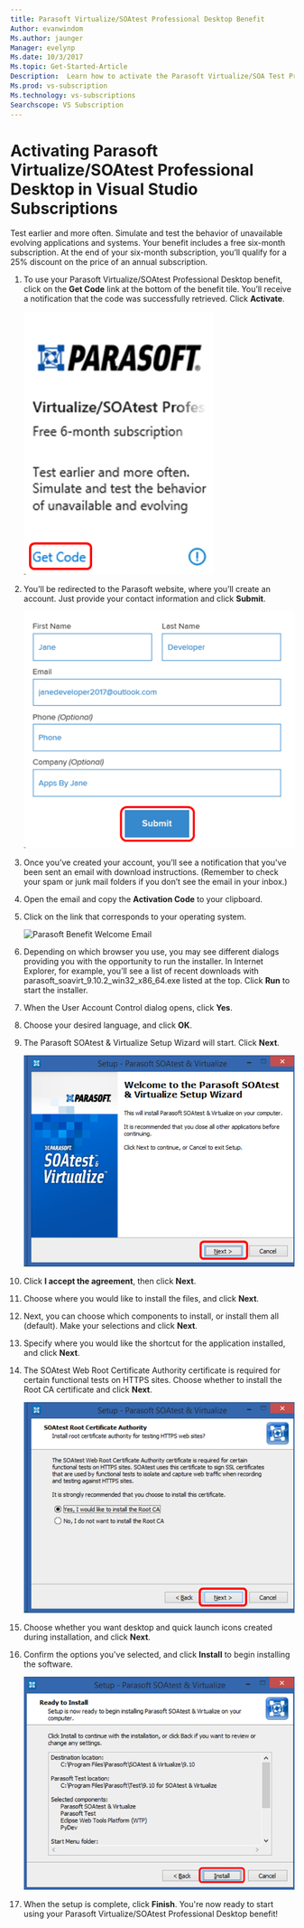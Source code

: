 ```yaml
---
title: Parasoft Virtualize/SOAtest Professional Desktop Benefit
Author: evanwindom
Ms.author: jaunger
Manager: evelynp
Ms.date: 10/3/2017
Ms.topic: Get-Started-Article
Description:  Learn how to activate the Parasoft Virtualize/SOA Test Professional subscription included in your Visual Studio subscription. 
Ms.prod: vs-subscription
Ms.technology: vs-subscriptions
Searchscope: VS Subscription
---
```


# Activating Parasoft Virtualize/SOAtest Professional Desktop in Visual Studio Subscriptions

Test earlier and more often.  Simulate and test the behavior of unavailable evolving applications and systems.  Your benefit includes a free six-month subscription.  At the end of your six-month subscription, you’ll qualify for a 25% discount on the price of an annual subscription.  

1.	To use your Parasoft Virtualize/SOAtest Professional Desktop benefit, click on the **Get Code** link at the bottom of the benefit tile.   You’ll receive a notification that the code was successfully retrieved.  Click **Activate**.

    ![Parasoft Benefit Tile](_img\vs-parasoft\vs-parasoft-tile.png)

2.	You’ll be redirected to the Parasoft website, where you’ll create an account.  Just provide your contact information and click **Submit**. 

    ![Parasoft Benefit Create Account](_img\vs-parasoft\vs-parasoft-account-cropped.png)

3.	Once you’ve created your account, you’ll see a notification that you've been sent an email with download instructions.  (Remember to check your spam or junk mail folders if you don’t see the email in your inbox.)
4.  Open the email and copy the **Activation Code** to your clipboard. 
5.  Click on the link that corresponds to your operating system.  

    ![Parasoft Benefit Welcome Email](_img\vs-parasoft\vs-parasoft-email.png)

6.	Depending on which browser you use, you may see different dialogs providing you with the opportunity to run the installer.  In Internet Explorer, for example, you’ll see a list of recent downloads with parasoft_soavirt_9.10.2_win32_x86_64.exe listed at the top. Click **Run** to start the installer. 
7.	When the User Account Control dialog opens, click **Yes**.
8.	Choose your desired language, and click **OK**.
9.	The Parasoft SOAtest & Virtualize Setup Wizard will start.  Click **Next**.

    ![Parasoft Benefit Installation Start](_img\vs-parasoft\vs-parasoft-start-install.png)

10.	Click **I accept the agreement**, then click **Next**. 
11.	Choose where you would like to install the files, and click **Next**. 
12.	Next, you can choose which components to install, or install them all (default).  Make your selections and click **Next**.  
13.	Specify where you would like the shortcut for the application installed, and click **Next**. 
14.	The SOAtest Web Root Certificate Authority certificate is required for certain functional tests on HTTPS sites.  Choose whether to install the Root CA certificate and click **Next**.  

    ![Parasoft Benefit  Root CA Certificate](_img\vs-parasoft\vs-parasoft-install-root-ca.png)

15.	Choose whether you want desktop and quick launch icons created during installation, and click **Next**. 
16.	Confirm the options you've selected, and click **Install** to begin installing the software. 

    ![Parasoft Benefit Ready to Install](_img\vs-parasoft\vs-parasoft-ready-to-install.png)

17.	When the setup is complete, click **Finish**. You're now ready to start using your Parasoft Virtualize/SOAtest Professional Desktop benefit!
